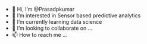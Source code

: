 - 👋 Hi, I’m @Prasadpkumar
- 👀 I’m interested in Sensor based predictive analytics
- 🌱 I’m currently learning data science
- 💞️ I’m looking to collaborate on ...
- 📫 How to reach me ...

<!---
Prasadpkumar/Prasadpkumar is a ✨ special ✨ repository because its `README.md` (this file) appears on your GitHub profile.
You can click the Preview link to take a look at your changes.
--->
